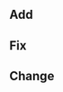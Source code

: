 ## Add
<!-- Describe new features or additions in this pull request. -->

## Fix
<!-- List any bugs or issues that are fixed by this pull request. -->

## Change
<!-- Explain any changes or improvements made that are not covered above. -->
